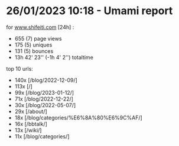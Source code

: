 # 26/01/2023 10:18 - Umami report
for www.shifeiti.com [24h] :

 - 655 (7) page views
 - 175 (5) uniques
 - 131 (5) bounces
 - 13h 42' 23'' (-1h 4' 2'') totaltime


top 10 urls:
 - 140x [/blog/2022-12-09/]
 - 113x [/]
 - 99x [/blog/2023-01-12/]
 - 71x [/blog/2022-12-22/]
 - 30x [/blog/2022-05-07/]
 - 29x [/about/]
 - 18x [/blog/categories/%E6%8A%80%E6%9C%AF/]
 - 16x [/bbtalk/]
 - 13x [/wiki/]
 - 11x [/blog/categories/]



